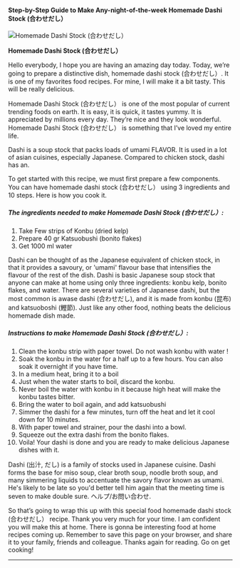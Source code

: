             

#### Step-by-Step Guide to Make Any-night-of-the-week Homemade Dashi Stock (合わせだし）

![Homemade Dashi Stock (合わせだし）](https://img-global.cpcdn.com/recipes/2379fc46fe5d6510/751x532cq70/homemade-dashi-stock-%e5%90%88%e3%82%8f%e3%81%9b%e3%81%a0%e3%81%97-recipe-main-photo.jpg)

**Homemade Dashi Stock (合わせだし）**

Hello everybody, I hope you are having an amazing day today. Today, we’re going to prepare a distinctive dish, homemade dashi stock (合わせだし）. It is one of my favorites food recipes. For mine, I will make it a bit tasty. This will be really delicious.

Homemade Dashi Stock (合わせだし） is one of the most popular of current trending foods on earth. It is easy, it is quick, it tastes yummy. It is appreciated by millions every day. They’re nice and they look wonderful. Homemade Dashi Stock (合わせだし） is something that I’ve loved my entire life.

Dashi is a soup stock that packs loads of umami FLAVOR. It is used in a lot of asian cuisines, especially Japanese. Compared to chicken stock, dashi has an.

To get started with this recipe, we must first prepare a few components. You can have homemade dashi stock (合わせだし） using 3 ingredients and 10 steps. Here is how you cook it.

##### The ingredients needed to make Homemade Dashi Stock (合わせだし）:

1.  Take Few strips of Konbu (dried kelp)
2.  Prepare 40 gr Katsuobushi (bonito flakes)
3.  Get 1000 ml water

Dashi can be thought of as the Japanese equivalent of chicken stock, in that it provides a savoury, or 'umami' flavour base that intensifies the flavour of the rest of the dish. Dashi is basic Japanese soup stock that anyone can make at home using only three ingredients: konbu kelp, bonito flakes, and water. There are several varieties of Japanese dashi, but the most common is awase dashi (合わせだし), and it is made from konbu (昆布) and katsuoboshi (鰹節). Just like any other food, nothing beats the delicious homemade dish made.

##### Instructions to make Homemade Dashi Stock (合わせだし）:

1.  Clean the konbu strip with paper towel. Do not wash konbu with water !
2.  Soak the konbu in the water for a half up to a few hours. You can also soak it overnight if you have time.
3.  In a medium heat, bring it to a boil
4.  Just when the water starts to boil, discard the konbu.
5.  Never boil the water with konbu in it because high heat will make the konbu tastes bitter.
6.  Bring the water to boil again, and add katsuobushi
7.  Simmer the dashi for a few minutes, turn off the heat and let it cool down for 10 minutes.
8.  With paper towel and strainer, pour the dashi into a bowl.
9.  Squeeze out the extra dashi from the bonito flakes.
10.  Voila! Your dashi is done and you are ready to make delicious Japanese dishes with it.

Dashi (出汁, だし) is a family of stocks used in Japanese cuisine. Dashi forms the base for miso soup, clear broth soup, noodle broth soup, and many simmering liquids to accentuate the savory flavor known as umami. He's likely to be late so you'd better tell him again that the meeting time is seven to make double sure. ヘルプ/お問い合わせ.

So that’s going to wrap this up with this special food homemade dashi stock (合わせだし） recipe. Thank you very much for your time. I am confident you will make this at home. There is gonna be interesting food at home recipes coming up. Remember to save this page on your browser, and share it to your family, friends and colleague. Thanks again for reading. Go on get cooking!

* * *